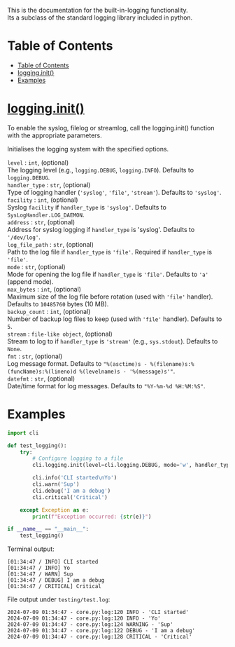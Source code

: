 This is the documentation for the built-in-logging functionality. <br />
Its a subclass of the standard logging library included in python. <br />

# Table of Contents
- [Table of Contents](#table-of-contents)
- [logging.init()](#logginginit)
- [Examples](#examples)

# [logging.init()](https://github.com/DeltaBotics/cli-log/blob/6f6db7af897652adc9a9d9f0f35c965737dd387e/cli/logging/initialise.py#L5-L59)
To enable the syslog, filelog or streamlog, call the logging.init() function with the appropriate parameters. <br />

Initialises the logging system with the specified options. <br />

`level` : `int`, (optional) <br />
The logging level (e.g., `logging.DEBUG`, `logging.INFO`). Defaults to `logging.DEBUG`. <br />
`handler_type` : `str`, (optional) <br />
Type of logging handler (`'syslog'`, `'file'`, `'stream'`). Defaults to `'syslog'`. <br />
`facility` : `int`, (optional) <br />
Syslog `facility` if `handler_type` is `'syslog'`. Defaults to `SysLogHandler.LOG_DAEMON`. <br />
`address` : `str`, (optional) <br />
Address for syslog logging if `handler_type` is 'syslog'. Defaults to `'/dev/log'`. <br />
`log_file_path` : `str`, (optional) <br />
Path to the log file if `handler_type` is `'file'`. Required if `handler_type` is `'file'`. <br />
`mode` : `str`, (optional) <br />
Mode for opening the log file if `handler_type` is `'file'`. Defaults to `'a'` (append mode). <br />
`max_bytes` : `int`, (optional) <br />
Maximum size of the log file before rotation (used with `'file'` handler). Defaults to `10485760` bytes (10 MB). <br />
`backup_count` : `int`, (optional) <br />
Number of backup log files to keep (used with `'file'` handler). Defaults to `5`. <br />
`stream` : `file-like object`, (optional) <br />
Stream to log to if `handler_type` is `'stream'` (e.g., `sys.stdout`). Defaults to `None`. <br />
`fmt` : `str`, (optional) <br />
Log message format. Defaults to `"%(asctime)s - %(filename)s:%(funcName)s:%(lineno)d %(levelname)s - '%(message)s'"`. <br />
`datefmt` : `str`, (optional) <br />
Date/time format for log messages. Defaults to `"%Y-%m-%d %H:%M:%S"`. <br />

# Examples

```python
import cli

def test_logging():
    try:
        # Configure logging to a file
        cli.logging.init(level=cli.logging.DEBUG, mode='w', handler_type='file', log_file_path='testing/test.log')

        cli.info('CLI started\nYo')
        cli.warn('Sup')
        cli.debug('I am a debug')
        cli.critical('Critical')

    except Exception as e:
        print(f"Exception occurred: {str(e)}")

if __name__ == "__main__":
    test_logging()
```

Terminal output:
```log
[01:34:47 / INFO] CLI started
[01:34:47 / INFO] Yo
[01:34:47 / WARN] Sup
[01:34:47 / DEBUG] I am a debug
[01:34:47 / CRITICAL] Critical
```

File output under `testing/test.log`:
```log
2024-07-09 01:34:47 - core.py:log:120 INFO - 'CLI started'
2024-07-09 01:34:47 - core.py:log:120 INFO - 'Yo'
2024-07-09 01:34:47 - core.py:log:124 WARNING - 'Sup'
2024-07-09 01:34:47 - core.py:log:122 DEBUG - 'I am a debug'
2024-07-09 01:34:47 - core.py:log:128 CRITICAL - 'Critical'
```